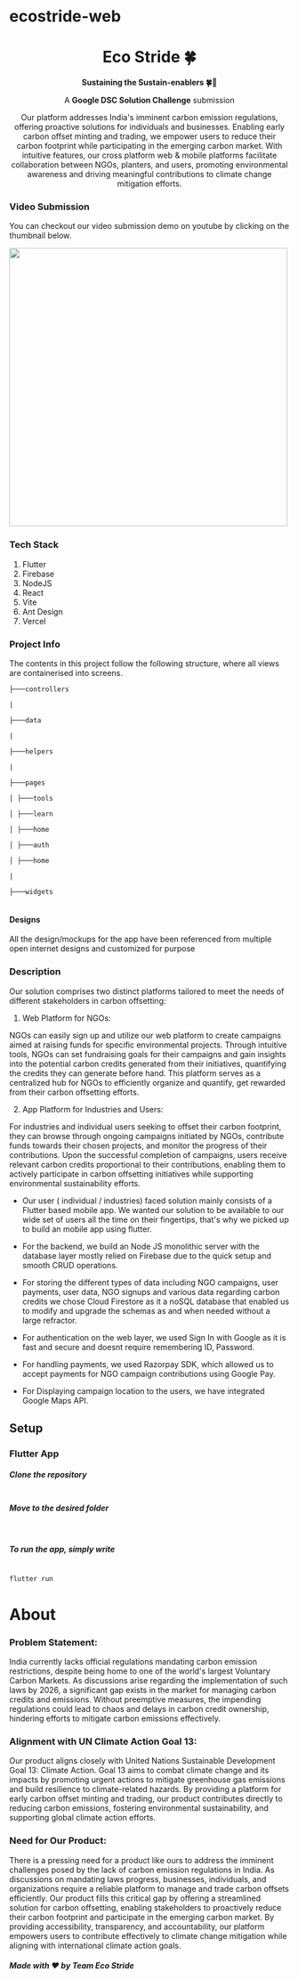 # ecostride-web

<h1 align="center"> Eco Stride 🍀 </h1>
<p align="center"><b>Sustaining the Sustain-enablers 🍀🌲 </b></p>
<p align="center">A <b>Google DSC Solution Challenge</b> submission</p>

  
<p align="center">Our platform addresses India's imminent carbon emission regulations, offering proactive solutions for individuals and businesses. Enabling early carbon offset minting and trading, we empower users to reduce their carbon footprint while participating in the emerging carbon market. With intuitive features, our cross platform web & mobile platforms facilitate collaboration between NGOs, planters, and users, promoting environmental awareness and driving meaningful contributions to climate change mitigation efforts.</p>

  

### Video Submission

  

You can checkout our video submission demo on youtube by clicking on the thumbnail below.

  

<a href="http://www.youtube.com/watch?v=dinzfBUDqi0">

<img src="https://img.youtube.com/vi/dinzfBUDqi0/maxresdefault.jpg" width="500px">

</a>

  
### Tech Stack
1. Flutter
2. Firebase
3. NodeJS
4. React
5. Vite 
6. Ant Design
7. Vercel
  

### Project Info

The contents in this project follow the following structure, where all views are containerised into screens.

  

```
├───controllers

|

├───data

|

├───helpers

|

├───pages

│ ├───tools

│ ├───learn

│ ├───home

│ ├───auth

│ ├───home

|

├───widgets


```
  

#### Designs

  

All the design/mockups for the app have been referenced from multiple open internet designs and customized for purpose

  

### Description

Our solution comprises two distinct platforms tailored to meet the needs of different stakeholders in carbon offsetting:

1. Web Platform for NGOs:

NGOs can easily sign up and utilize our web platform to create campaigns aimed at raising funds for specific environmental projects. Through intuitive tools, NGOs can set fundraising goals for their campaigns and gain insights into the potential carbon credits generated from their initiatives, quantifying the credits they can generate before hand. This platform serves as a centralized hub for NGOs to efficiently organize and quantify, get rewarded from their carbon offsetting efforts.

2. App Platform for Industries and Users:

For industries and individual users seeking to offset their carbon footprint, they can browse through ongoing campaigns initiated by NGOs, contribute funds towards their chosen projects, and monitor the progress of their contributions. Upon the successful completion of campaigns, users receive relevant carbon credits proportional to their contributions, enabling them to actively participate in carbon offsetting initiatives while supporting environmental sustainability efforts.

- Our user ( individual / industries) faced solution mainly consists of a Flutter based mobile app. We wanted our solution to be available to our wide set of users all the time on their fingertips, that's why we picked up to build an mobile app using flutter.

- For the backend, we build an Node JS monolithic server with the database layer mostly relied on Firebase due to the quick setup and smooth CRUD operations.  

- For storing the different types of data including NGO campaigns, user payments, user data, NGO signups and various data regarding carbon credits we chose Cloud Firestore as it a noSQL database that enabled us to modify and upgrade the schemas as and when needed without a large refractor.

- For authentication on the web layer, we used Sign In with Google as it is fast and secure and doesnt require remembering ID, Password. 

- For handling payments, we used Razorpay SDK, which allowed us to accept payments for NGO campaign contributions using Google Pay.

- For Displaying campaign location to the users, we have integrated Google Maps API.

  

## Setup

### Flutter App

##### Clone the repository

```bash


```

##### Move to the desired folder

```bash



```

  

##### To run the app, simply write

```bash

flutter run

```

# About


### Problem Statement:
India currently lacks official regulations mandating carbon emission restrictions, despite being home to one of the world's largest Voluntary Carbon Markets. As discussions arise regarding the implementation of such laws by 2026, a significant gap exists in the market for managing carbon credits and emissions. Without preemptive measures, the impending regulations could lead to chaos and delays in carbon credit ownership, hindering efforts to mitigate carbon emissions effectively.

### Alignment with UN Climate Action Goal 13:
Our product aligns closely with United Nations Sustainable Development Goal 13: Climate Action. Goal 13 aims to combat climate change and its impacts by promoting urgent actions to mitigate greenhouse gas emissions and build resilience to climate-related hazards. By providing a platform for early carbon offset minting and trading, our product contributes directly to reducing carbon emissions, fostering environmental sustainability, and supporting global climate action efforts.

### Need for Our Product:
There is a pressing need for a product like ours to address the imminent challenges posed by the lack of carbon emission regulations in India. As discussions on mandating laws progress, businesses, individuals, and organizations require a reliable platform to manage and trade carbon offsets efficiently. Our product fills this critical gap by offering a streamlined solution for carbon offsetting, enabling stakeholders to proactively reduce their carbon footprint and participate in the emerging carbon market. By providing accessibility, transparency, and accountability, our platform empowers users to contribute effectively to climate change mitigation while aligning with international climate action goals.

  

##### Made with ♥ by Team Eco Stride
